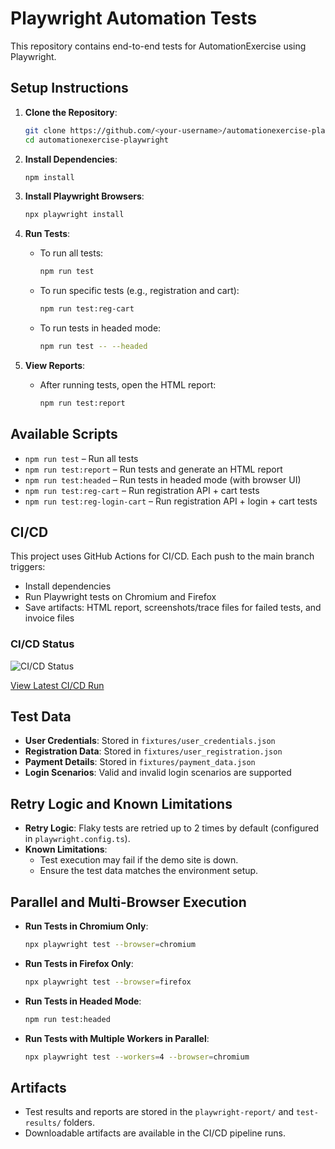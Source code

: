 # Playwright Automation Tests

This repository contains end-to-end tests for AutomationExercise using Playwright.

## Setup Instructions

1. **Clone the Repository**:
   ```bash
   git clone https://github.com/<your-username>/automationexercise-playwright.git
   cd automationexercise-playwright
   ```

2. **Install Dependencies**:
   ```bash
   npm install
   ```

3. **Install Playwright Browsers**:
   ```bash
   npx playwright install
   ```

4. **Run Tests**:
   - To run all tests:
     ```bash
     npm run test
     ```
   - To run specific tests (e.g., registration and cart):
     ```bash
     npm run test:reg-cart
     ```
   - To run tests in headed mode:
     ```bash
     npm run test -- --headed
     ```

5. **View Reports**:
   - After running tests, open the HTML report:
     ```bash
     npm run test:report
     ```

## Available Scripts

- `npm run test` – Run all tests
- `npm run test:report` – Run tests and generate an HTML report
- `npm run test:headed` – Run tests in headed mode (with browser UI)
- `npm run test:reg-cart` – Run registration API + cart tests
- `npm run test:reg-login-cart` – Run registration API + login + cart tests

## CI/CD

This project uses GitHub Actions for CI/CD. Each push to the main branch triggers:

- Install dependencies
- Run Playwright tests on Chromium and Firefox
- Save artifacts: HTML report, screenshots/trace files for failed tests, and invoice files

### CI/CD Status

![CI/CD Status](https://github.com/shoheb59/ecommerce-automation-playwright/actions/workflows/playwright-ci.yml/badge.svg)

[View Latest CI/CD Run](https://github.com/shoheb59/ecommerce-automation-playwright/actions)

## Test Data

- **User Credentials**: Stored in `fixtures/user_credentials.json`
- **Registration Data**: Stored in `fixtures/user_registration.json`
- **Payment Details**: Stored in `fixtures/payment_data.json`
- **Login Scenarios**: Valid and invalid login scenarios are supported

## Retry Logic and Known Limitations

- **Retry Logic**: Flaky tests are retried up to 2 times by default (configured in `playwright.config.ts`).
- **Known Limitations**:
  - Test execution may fail if the demo site is down.
  - Ensure the test data matches the environment setup.

## Parallel and Multi-Browser Execution

- **Run Tests in Chromium Only**:
  ```bash
  npx playwright test --browser=chromium
  ```

- **Run Tests in Firefox Only**:
  ```bash
  npx playwright test --browser=firefox
  ```

- **Run Tests in Headed Mode**:
  ```bash
  npm run test:headed
  ```

- **Run Tests with Multiple Workers in Parallel**:
  ```bash
  npx playwright test --workers=4 --browser=chromium
  ```

## Artifacts

- Test results and reports are stored in the `playwright-report/` and `test-results/` folders.
- Downloadable artifacts are available in the CI/CD pipeline runs.
